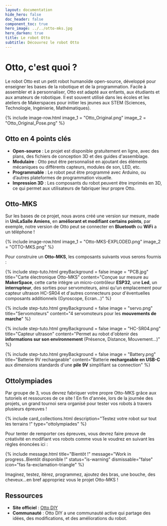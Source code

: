 ```yaml
---
layout: documentation
hide_hero: false
doc_header: false
component_toc: true
hero_image: ../../otto-mks.jpg
hero_darken: true
title: Le robot Otto
subtitle: Découvrez le robot Otto
---
```


# Otto, c'est quoi ?

Le robot Otto est un petit robot humanoïde open-source, développé pour enseigner les bases de la robotique et de la programmation. Facile à assembler et à personnaliser, Otto est adapté aux enfants, aux étudiants et aux amateurs de robotique. Il est souvent utilisé dans les écoles et les ateliers de Makerspaces pour initier les jeunes aux STEM (Sciences, Technologie, Ingénierie, Mathématiques).

{% include image-row.html 
image_1 = "Otto_Original.png" 
image_2 = "Otto_Original_Pose.png"
%}


## Otto en 4 points clés

- **Open-source** : Le projet est disponible gratuitement en ligne, avec des plans, des fichiers de conception 3D et des guides d'assemblage.
- **Modulaire** : Otto peut être personnalisé en ajoutant des éléments mécaniques ou différents capteurs, modules de son, LED, etc.
- **Programmable** : Le robot peut être programmé avec Arduino, ou d’autres plateformes de programmation visuelle.
- **Impression 3D** : Les composants du robot peuvent être imprimés en 3D, ce qui permet aux utilisateurs de fabriquer leur propre Otto.

## Otto-MKS

Sur les bases de ce projet, nous avons créé une version sur mesure, made in **UniLaSalle Amiens**, en **améliorant et modifiant certains points**, par exemple, notre version de Otto peut se connecter en **Bluetooth** ou **WiFi** a un téléphone !


{% include image-row.html 
image_1 = "Otto-MKS-EXPLODED.png" 
image_2 = "OTTO-MKS.png"
%}

Pour construire un **Otto-MKS**, les composants suivants vous serons fournis :

{% include step-tuto.html 
greyBackground = false
image = "PCB.jpg"
title="Carte électronique Otto-MKS"
content="Conçue sur mesure au **MakerSpace**, cette carte intègre un micro-contrôleur **ESP32**, une **Led**, un **interrupteur**, des sorties pour servomoteurs, ainsi qu'un emplacement pour capteur ultrason HC-SR04 et d'autres connecteurs pour d'éventuelles composants additionnels (Gyroscope, Ecran...)" %}

{% include step-tuto.html 
greyBackground = false
image = "servo.png"
title="Servomoteurs"
content="4 servomoteurs pour les **mouvements de marche**" %}

{% include step-tuto.html 
greyBackground = false
image = "HC-SR04.png"
title="Capteur ultrason"
content="Permet au robot d'obtenir des **informations sur son environnement** (Présence, Distance, Mouvement...)" %}

{% include step-tuto.html 
greyBackground = false
image = "Battery.png"
title="Batterie 9V rechargeable"
content="Batterie **rechargeable en USB-C** aux dimensions standards d'une **pile 9V** simplifiant sa connection" %}

## Ottolympiades

Par groupe de 3, vous devrez fabriquer votre propre Otto-MKS grâce aux tutoriels et ressources de ce site !
En fin d'année, lors de la journée des projets, un grand tournoi sera organisé pour tester vos robots à travers plusieurs épreuves !

{%
  include card_collections.html
  description="Testez votre robot sur tout les terrains !"
  type="ottolympiades"
%}

Pour tenter de remporter ces épreuves, vous devrez faire preuve de créativité en modifiant vos robots comme vous le voudrez en suivant les règles énoncées ici :

{% include message.html title="Bientôt !" message="Work in progress..Bientôt disponible !"
status="is-warning" dismissable="false" icon="fas fa-exclamation-triangle" %}

Imaginez, testez, itèrez, programmez, ajoutez des bras, une bouche, des cheveux...en bref appropriez vous le projet Otto-MKS !

## Ressources

- **Site officiel** : [Otto DIY](https://www.ottodiy.com/)
- **Communauté** : Otto DIY a une communauté active qui partage des idées, des modifications, et des améliorations du robot.
